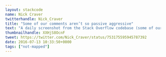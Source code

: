 ```yaml
---
layout: stackcode
name: Nick Craver
twitterhandle: Nick_Craver
title: "Some of our comments aren’t so passive aggressive"
text: "A daily screenshot from the Stack Overflow codebase (some of our comments aren’t so passive aggressive). "
thumbnailhandle: XXHjS8OcnF
tweet: https://twitter.com/Nick_Craver/status/753175595945787392
date: 2016-07-13 10:33:50+0000
tags: ["not-mapped"]
---
```


